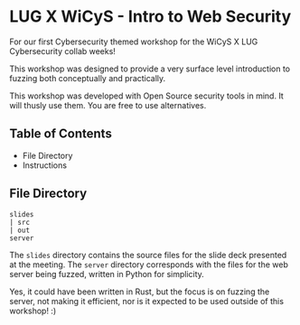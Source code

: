 # LUG X WiCyS - Intro to Web Security

For our first Cybersecurity themed workshop for the WiCyS X LUG Cybersecurity collab weeks!

This workshop was designed to provide a very surface level introduction to fuzzing both conceptually and practically.

This workshop was developed with Open Source security tools in mind. It will thusly use them. You are free to use alternatives.

## Table of Contents
- File Directory
- Instructions

## File Directory
<!-- TODO: UPDATE AS DEVELOPS --->

```
slides
| src
| out
server
```

The `slides` directory contains the source files for the slide deck presented at the meeting. The `server` directory corresponds with the files for the web server being fuzzed, written in Python for simplicity.

Yes, it could have been written in Rust, but the focus is on fuzzing the server, not making it efficient, nor is it expected to be used outside of this workshop! :) 
